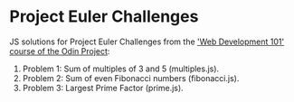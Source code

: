 Project Euler Challenges
========================

JS solutions for Project Euler Challenges from the ['Web Development 101' course of the Odin Project](http://www.theodinproject.com/web-development-101/html-css):

1. Problem 1: Sum of multiples of 3 and 5 (multiples.js).
2. Problem 2: Sum of even Fibonacci numbers (fibonacci.js).
3. Problem 3: Largest Prime Factor (prime.js).
